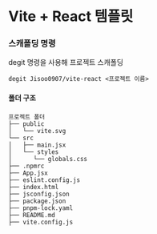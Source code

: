 # Vite + React 템플릿

### 스캐폴딩 명령

degit 명령을 사용해 프로젝트 스캐폴딩

```
degit Jisoo0907/vite-react <프로젝트 이름>
```

#### 폴더 구조

```
프로젝트 폴더
├── public
│   └── vite.svg
└── src
│   ├── main.jsx
│   └── styles
│      └── globals.css
├── .npmrc
├── App.jsx
├── eslint.config.js
├── index.html
├── jsconfig.json
├── package.json
├── pnpm-lock.yaml
├── README.md
├── vite.config.js
```
